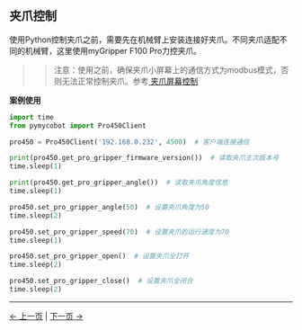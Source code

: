 ## 夹爪控制

使用Python控制夹爪之前，需要先在机械臂上安装连接好夹爪。不同夹爪适配不同的机械臂，这里使用myGripper F100 Pro力控夹爪。

>>注意：使用之前，确保夹爪小屏幕上的通信方式为modbus模式，否则无法正常控制夹爪。参考[ 夹爪屏幕控制](https://docs.elephantrobotics.com/docs/myGripper-F100-cn/5-BasicApplication/5.1.html)

**案例使用**

```python
import time
from pymycobot import Pro450Client

pro450 = Pro450Client('192.168.0.232', 4500)  # 客户端连接通信

print(pro450.get_pro_gripper_firmware_version())  # 读取夹爪主次版本号
time.sleep(1)

print(pro450.get_pro_gripper_angle())  # 读取夹爪角度信息
time.sleep(1)

pro450.set_pro_gripper_angle(50)  # 设置夹爪角度为50
time.sleep(2)

pro450.set_pro_gripper_speed(70)  # 设置夹爪的运行速度为70
time.sleep(1)

pro450.set_pro_gripper_open()  # 设置夹爪全打开
time.sleep(2)

pro450.set_pro_gripper_close()  # 设置夹爪全闭合
time.sleep(2)
```

---

[← 上一页](./5_IO.md) | [下一页 →](./7_exception_description.md)